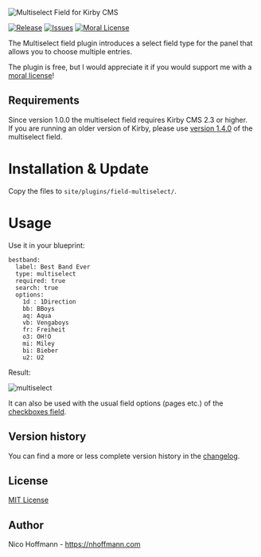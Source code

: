 ![Multiselect Field for Kirby CMS](https://nhoffmann.com/remote/github/field-multiselect/logo.png)  

[![Release](https://img.shields.io/github/release/distantnative/multiselect.svg)](https://github.com/distantnative/multiselect/releases)  [![Issues](https://img.shields.io/github/issues/distantnative/multiselect.svg)](https://github.com/distantnative/multiselect/issues) 
[![Moral License](https://img.shields.io/badge/buy-moral_license-8dae28.svg)](https://gumroad.com/l/kirby-multiselect)

The Multiselect field plugin introduces a select field type for the panel that allows you to choose multiple entries.

The plugin is free, but I would appreciate it if you would support me with a [moral license](https://gumroad.com/l/kirby-multiselect)!


## Requirements
Since version 1.0.0 the multiselect field requires Kirby CMS 2.3 or higher.  
If you are running an older version of Kirby, please use [version 1.4.0](https://github.com/distantnative/multiselect/releases/tag/v1.4) of the multiselect field.


# Installation & Update
Copy the files to `site/plugins/field-multiselect/`.


# Usage

Use it in your blueprint:

```
bestband:
  label: Best Band Ever
  type: multiselect
  required: true
  search: true
  options:
    1d : 1Direction
    bb: BBoys
    aq: Aqua
    vb: Vengaboys
    fr: Freiheit
    o3: OH!O
    mi: Miley
    bi: Bieber
    u2: U2
```

Result:

![multiselect](https://nhoffmann.com/remote/github/field-multiselect/example.gif)  

It can also be used with the usual field options (pages etc.) of the [checkboxes field](https://getkirby.com/docs/cheatsheet/panel-fields/checkboxes).

## Version history
You can find a more or less complete version history in the [changelog](CHANGELOG.md).

## License
[MIT License](http://www.opensource.org/licenses/mit-license.php)

## Author
Nico Hoffmann - <https://nhoffmann.com>
